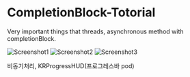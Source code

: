 # CompletionBlock-Totorial
Very important things that threads, asynchronous method with completionBlock.

![Screenshot1](https://github.com/iOS-Xcode/CompletionBlock-Totorial/tree/main/CompletionBlock-Totorial/screenshot1.png?raw=true "screenshot1")
![Screenshot2](https://github.com/iOS-Xcode/CompletionBlock-Totorial/tree/main/CompletionBlock-Totorial/screenshot2.png?raw=true "screenshot2")
![Screenshot3](https://github.com/iOS-Xcode/CompletionBlock-Totorial/tree/main/CompletionBlock-Totorial/screenshot3.png?raw=true "screenshot3")

비동기처리, KRProgressHUD(프로그레스바 pod)

